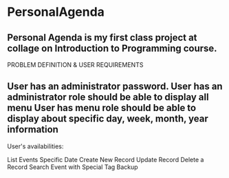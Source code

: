 # PersonalAgenda

Personal Agenda is my first class project at collage on Introduction to Programming course.
-----------------------------------------------------------------------------------------------------------------
PROBLEM DEFINITION & USER REQUIREMENTS

User has an administrator password.                                                                                                                                   User has an administrator role should be able to display all menu 
 User has menu role should be able to display about specific   day, week, month, year information 
------------------------------------------------------------------------------------------------------------------

User's availabilities:

List Events Specific Date
Create New Record
Update Record
Delete a Record
Search Event with Special Tag
Backup
